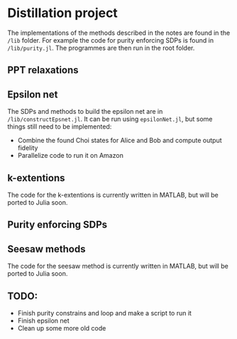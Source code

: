 # Distillation project
The implementations of the methods described in the notes are found in the `/lib` folder. For example the code for purity enforcing SDPs is found in `/lib/purity.jl`. The programmes are then run in the root folder.

## PPT relaxations

## Epsilon net
The SDPs and methods to build the epsilon net are in `/lib/constructEpsnet.jl`. It can be run using `epsilonNet.jl`, but some things still need to be implemented:
- Combine the found Choi states for Alice and Bob and compute output fidelity
- Parallelize code to run it on Amazon

## k-extentions
The code for the k-extentions is currently written in MATLAB, but will be ported to Julia soon.

## Purity enforcing SDPs

## Seesaw methods
The code for the seesaw method is currently written in MATLAB, but will be ported to Julia soon.

## TODO:
- Finish purity constrains and loop and make a script to run it
- Finish epsilon net
- Clean up some more old code

